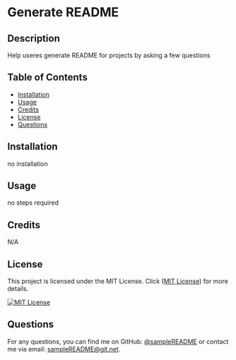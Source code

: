 # Generate README

## Description
Help useres generate README for projects by asking a few questions

## Table of Contents
- [Installation](#installation)
- [Usage](#usage)
- [Credits](#credits)
- [License](#license)
- [Questions](#questions)

## Installation
no installation

## Usage
no steps required

## Credits
N/A

## License

This project is licensed under the MIT License. Click ([MIT License](https://opensource.org/licenses/MIT)) for more details.

[![MIT License](https://img.shields.io/badge/License-MIT-yellow.svg)](https://opensource.org/licenses/MIT)


## Questions
For any questions, you can find me on GitHub: [@sampleREADME](https://github.com/sampleREADME)
or contact me via email: sampleREADME@git.net.
